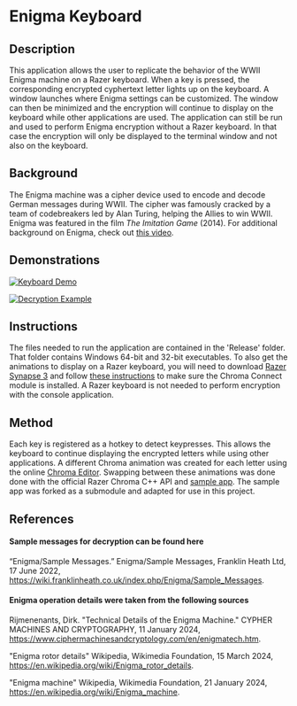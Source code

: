 # Enigma Keyboard

## Description
This application allows the user to replicate the behavior of the WWII Enigma machine on a Razer keyboard. When a key is pressed, the corresponding encrypted cyphertext letter lights up on the keyboard. A window launches where Enigma settings can be customized. The window can then be minimized and the encryption will continue to display on the keyboard while other applications are used. The application can still be run and used to perform Enigma encryption without a Razer keyboard. In that case the encryption will only be displayed to the terminal window and not also on the keyboard. 

## Background
The Enigma machine was a cipher device used to encode and decode German messages during WWII. The cipher was famously cracked by a team of codebreakers led by Alan Turing, helping the Allies to win WWII. Enigma was featured in the film *The Imitation Game* (2014). For additional background on Enigma, check out [this video](https://www.youtube.com/watch?v=G2_Q9FoD-oQ).

## Demonstrations

[![Keyboard Demo](https://github.com/lienwyatt/Enigma-Keyboard/assets/31666811/2f66a08c-2e08-463f-9172-255f7b480b57)](https://youtu.be/S3wwKLhFq8w)


[![Decryption Example](https://github.com/lienwyatt/Enigma-Keyboard/assets/31666811/ccaaa3a3-f922-4f39-9044-3a5b2cb99743)](https://www.youtube.com/watch?v=jrvAljH7J1c)

## Instructions
The files needed to run the application are contained in the 'Release' folder. That folder contains Windows 64-bit and 32-bit executables. To also get the animations to display on a Razer keyboard, you will need to download [Razer Synapse 3](https://www.razer.com/synapse-3) and follow [these instructions](https://mysupport.razer.com/app/answers/detail/a_id/1758/~/how-to-use-chroma-connect) to make sure the Chroma Connect module is installed. A Razer keyboard is not needed to perform encryption with the console application. 

## Method
Each key is registered as a hotkey to detect keypresses. This allows the keyboard to continue displaying the encrypted letters while using other applications. A different Chroma animation was created for each letter using the online [Chroma Editor](https://chroma.razer.com/ChromaEditor/). Swapping between these animations was done done with the official Razer Chroma C++ API and [sample app](https://github.com/razerofficial/CSDK_SampleApp). The sample app was forked as a submodule and adapted for use in this project. 

## References
#### Sample messages for decryption can be found here

“Enigma/Sample Messages.” Enigma/Sample Messages, Franklin Heath Ltd, 17 June 2022, https://wiki.franklinheath.co.uk/index.php/Enigma/Sample_Messages.  

#### Enigma operation details were taken from the following sources

Rijmenenants, Dirk. "Technical Details of the Enigma Machine." CYPHER MACHINES AND CRYPTOGRAPHY, 11 January 2024, https://www.ciphermachinesandcryptology.com/en/enigmatech.htm. 

"Enigma rotor details" Wikipedia, Wikimedia Foundation, 15 March 2024, https://en.wikipedia.org/wiki/Enigma_rotor_details. 

"Enigma machine" Wikipedia, Wikimedia Foundation, 21 January 2024, https://en.wikipedia.org/wiki/Enigma_machine. 


